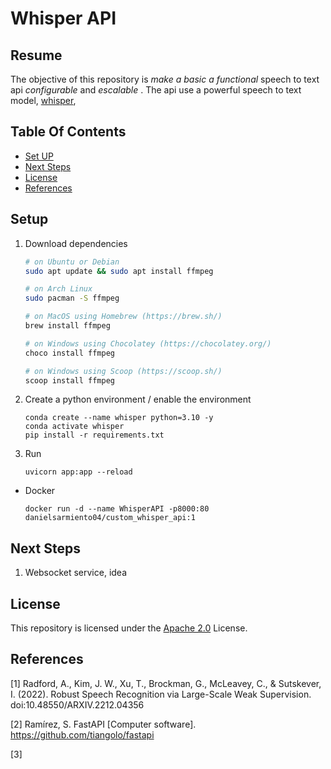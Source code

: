 # **Whisper API**

## Resume
The objective of this repository is *make a basic a functional* speech to text api *configurable* and *escalable* . The api use a powerful speech to text model, [whisper](https://github.com/openai/whisper),

## Table Of Contents
- [Set UP](#setup)
- [Next Steps](#next-steps)
- [License](#license)
- [References](#references)

## Setup


1. Download dependencies


    ```bash
    # on Ubuntu or Debian
    sudo apt update && sudo apt install ffmpeg

    # on Arch Linux
    sudo pacman -S ffmpeg

    # on MacOS using Homebrew (https://brew.sh/)
    brew install ffmpeg

    # on Windows using Chocolatey (https://chocolatey.org/)
    choco install ffmpeg

    # on Windows using Scoop (https://scoop.sh/)
    scoop install ffmpeg
    ```

2. Create a python environment / enable the environment

    ```
    conda create --name whisper python=3.10 -y
    conda activate whisper
    pip install -r requirements.txt
    ```


3. Run

    ```
    uvicorn app:app --reload
    ```
-  Docker

    ```
    docker run -d --name WhisperAPI -p8000:80 danielsarmiento04/custom_whisper_api:1
    ```

## Next Steps

1. Websocket service, idea

## License

This repository is licensed under the [Apache 2.0](LICENSE) License.


## References

[1] Radford, A., Kim, J. W., Xu, T., Brockman, G., McLeavey, C., & Sutskever, I. (2022). Robust Speech Recognition via Large-Scale Weak Supervision. doi:10.48550/ARXIV.2212.04356

[2] Ramírez, S. FastAPI [Computer software]. https://github.com/tiangolo/fastapi

[3]